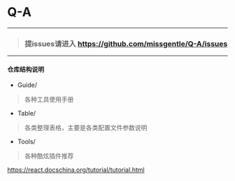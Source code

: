 # Q-A

------------------------

> ### **提issues请进入  https://github.com/missgentle/Q-A/issues**

------------------------

#### 仓库结构说明

* Guide/
> 各种工具使用手册

* Table/
> 各类整理表格，主要是各类配置文件参数说明

* Tools/
> 各种酷炫插件推荐

    
 
https://react.docschina.org/tutorial/tutorial.html
